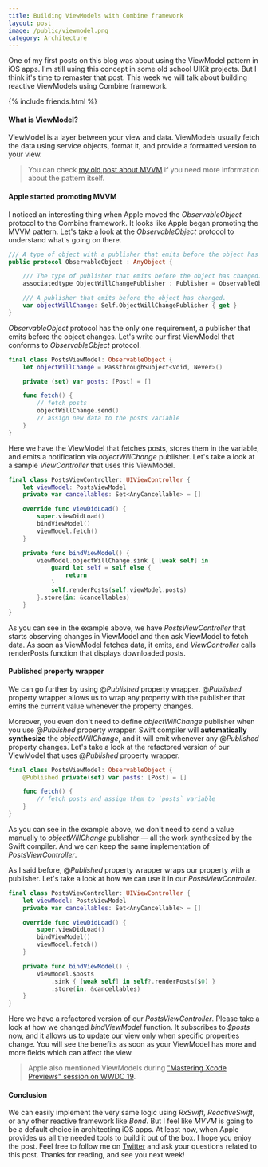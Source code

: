 ```yaml
---
title: Building ViewModels with Combine framework
layout: post
image: /public/viewmodel.png
category: Architecture
---
```


One of my first posts on this blog was about using the ViewModel pattern in iOS apps. I'm still using this concept in some old school UIKit projects. But I think it's time to remaster that post. This week we will talk about building reactive ViewModels using Combine framework.

{% include friends.html %}

#### What is ViewModel?
ViewModel is a layer between your view and data. ViewModels usually fetch the data using service objects, format it, and provide a formatted version to your view.

> You can check [my old post about MVVM](/2018/01/11/mastering-mvvm-on-ios/) if you need more information about the pattern itself.

#### Apple started promoting MVVM
I noticed an interesting thing when Apple moved the *ObservableObject* protocol to the Combine framework. It looks like Apple began promoting the MVVM pattern. Let's take a look at the *ObservableObject* protocol to understand what's going on there.

```swift
/// A type of object with a publisher that emits before the object has changed.
public protocol ObservableObject : AnyObject {

    /// The type of publisher that emits before the object has changed.
    associatedtype ObjectWillChangePublisher : Publisher = ObservableObjectPublisher where Self.ObjectWillChangePublisher.Failure == Never

    /// A publisher that emits before the object has changed.
    var objectWillChange: Self.ObjectWillChangePublisher { get }
}
```

*ObservableObject* protocol has the only one requirement, a publisher that emits before the object changes. Let's write our first ViewModel that conforms to *ObservableObject* protocol.

```swift
final class PostsViewModel: ObservableObject {
    let objectWillChange = PassthroughSubject<Void, Never>()

    private (set) var posts: [Post] = []

    func fetch() {
        // fetch posts
        objectWillChange.send()
        // assign new data to the posts variable
    }
}
```

Here we have the ViewModel that fetches posts, stores them in the variable, and emits a notification via *objectWillChange* publisher. Let's take a look at a sample *ViewController* that uses this ViewModel.

```swift
final class PostsViewController: UIViewController {
    let viewModel: PostsViewModel
    private var cancellables: Set<AnyCancellable> = []

    override func viewDidLoad() {
        super.viewDidLoad()
        bindViewModel()
        viewModel.fetch()
    }

    private func bindViewModel() {
        viewModel.objectWillChange.sink { [weak self] in
            guard let self = self else {
                return
            }
            self.renderPosts(self.viewModel.posts)
        }.store(in: &cancellables)
    }
}
```

As you can see in the example above, we have *PostsViewController* that starts observing changes in ViewModel and then ask ViewModel to fetch data. As soon as ViewModel fetches data, it emits, and *ViewController* calls renderPosts function that displays downloaded posts.

#### Published property wrapper
We can go further by using @*Published* property wrapper. @*Published* property wrapper allows us to wrap any property with the publisher that emits the current value whenever the property changes.

Moreover, you even don't need to define *objectWillChange* publisher when you use @*Published* property wrapper. Swift compiler will **automatically synthesize** the *objectWillChange*, and it will emit whenever any @*Published* property changes. Let's take a look at the refactored version of our ViewModel that uses @*Published* property wrapper.

```swift
final class PostsViewModel: ObservableObject {
    @Published private(set) var posts: [Post] = []

    func fetch() {
        // fetch posts and assign them to `posts` variable
    }
}
```

As you can see in the example above, we don't need to send a value manually to *objectWillChange* publisher — all the work synthesized by the Swift compiler. And we can keep the same implementation of *PostsViewController*.

As I said before, @*Published* property wrapper wraps our property with a publisher. Let's take a look at how we can use it in our *PostsViewController*.

```swift
final class PostsViewController: UIViewController {
    let viewModel: PostsViewModel
    private var cancellables: Set<AnyCancellable> = []

    override func viewDidLoad() {
        super.viewDidLoad()
        bindViewModel()
        viewModel.fetch()
    }

    private func bindViewModel() {
        viewModel.$posts
            .sink { [weak self] in self?.renderPosts($0) }
            .store(in: &cancellables)
    }
}
```

Here we have a refactored version of our *PostsViewController*. Please take a look at how we changed *bindViewModel* function. It subscribes to *$posts* now, and it allows us to update our view only when specific properties change. You will see the benefits as soon as your ViewModel has more and more fields which can affect the view.

> Apple also mentioned ViewModels during ["Mastering Xcode Previews" session on WWDC 19](https://developer.apple.com/wwdc19/233).

#### Conclusion
We can easily implement the very same logic using *RxSwift*, *ReactiveSwift*, or any other reactive framework like *Bond*. But I feel like *MVVM* is going to be a default choice in architecting iOS apps. At least now, when Apple provides us all the needed tools to build it out of the box. I hope you enjoy the post. Feel free to follow me on [Twitter](https://twitter.com/mecid) and ask your questions related to this post. Thanks for reading, and see you next week!
